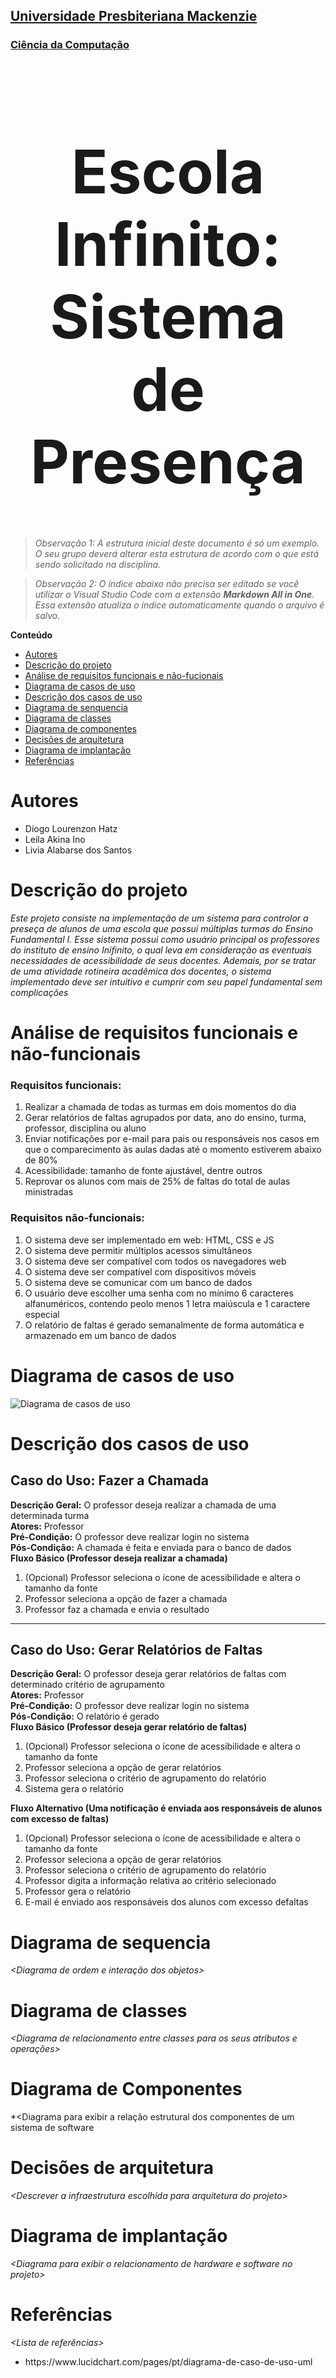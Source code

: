 <h2><a href= "https://www.mackenzie.br">Universidade Presbiteriana Mackenzie</a></h2>
<h3><a href= "https://www.mackenzie.br/graduacao/sao-paulo-higienopolis/ciencia-da-computacao">Ciência da Computação</a></h3>


<font size="+12"><center>
<h1>Escola Infinito: Sistema de Presença</h1>
</center></font>

>*Observação 1: A estrutura inicial deste documento é só um exemplo. O seu grupo deverá alterar esta estrutura de acordo com o que está sendo solicitado na disciplina.*

>*Observação 2: O índice abaixo não precisa ser editado se você utilizar o Visual Studio Code com a extensão **Markdown All in One**. Essa extensão atualiza o índice automaticamente quando o arquivo é salvo.*

**Conteúdo**

- [Autores](#nome-aluno)
- [Descrição do projeto](#introdução-do-projeto)
- [Análise de requisitos funcionais e não-fucionais](#descrição-dos-requisitos)
- [Diagrama de casos de uso](#diagrama-de-comportamento-atores)
- [Descrição dos casos de uso](#descrição-das-funcões)
- [Diagrama de senquencia](#diagrama-de-ordem-interações)
- [Diagrama de classes](#diagrama-orientado-objetos)
- [Diagrama de componentes](#diagrama-estrutura-componente)
- [Decisões de arquitetura](#decisões-de-arquitetura)
- [Diagrama de implantação](#diagrama-de-hardware-software)
- [Referências](#referências)


# Autores

* Diogo Lourenzon Hatz
* Leila Akina Ino
* Livia Alabarse dos Santos

# Descrição do projeto

*Este projeto consiste na implementação de um sistema para controlor a preseça de alunos de uma escola que possui múltiplas turmas do Ensino Fundamental I. Esse sistema possui como usuário principal os professores do instituto de ensino Inifinito, o qual leva em consideração as eventuais necessidades de acessibilidade de seus docentes. Ademais, por se tratar de uma atividade rotineira acadêmica dos docentes, o sistema implementado deve ser intuitivo e cumprir com seu papel fundamental sem complicações*

# Análise de requisitos funcionais e não-funcionais

<h3>Requisitos funcionais:</h3>

<ol>
<li>Realizar a chamada de todas as turmas em dois momentos do dia</li>
<li>Gerar relatórios de faltas agrupados por data, ano do ensino, turma, professor, disciplina ou aluno</li>
<li>Enviar notificações por e-mail para pais ou responsáveis nos casos em que o comparecimento às aulas dadas até o momento estiverem abaixo de 80%</li>
<li>Acessibilidade: tamanho de fonte ajustável, dentre outros</li>
<li>Reprovar os alunos com mais de 25% de faltas do total de aulas ministradas</li>
</ol>

<h3>Requisitos não-funcionais:</h3>

<ol>
<li>O sistema deve ser implementado em web: HTML, CSS e JS</li>
<li>O sistema deve permitir múltiplos acessos simultâneos</li>
<li>O sistema deve ser compatível com todos os navegadores web</li>
<li>O sistema deve ser compatível com dispositivos móveis</li>
<li>O sistema deve se comunicar com um banco de dados</li>
<li>O usuário deve escolher uma senha com no mínimo 6 caracteres alfanuméricos, contendo peolo menos 1 letra maiúscula e 1 caractere especial</li>
<li>O relatório de faltas é gerado semanalmente de forma automática e armazenado em um banco de dados</li>
</ol>

# Diagrama de casos de uso

<img src="https://github.com/lihviaa/UML-Classroom-FCI/blob/Branch-Diogo/src/Diagrama%20de%20casos%20de%20uso.png" alt="Diagrama de casos de uso">

# Descrição dos casos de uso
<h2>Caso do Uso: Fazer a Chamada</h2>
<b>Descrição Geral:</b> O professor deseja realizar a chamada de uma determinada turma<br>
<b>Atores:</b> Professor<br>
<b>Pré-Condição:</b> O professor deve realizar login no sistema<br>
<b>Pós-Condição:</b> A chamada é feita e enviada para o banco de dados<br>
<b>Fluxo Básico (Professor deseja realizar a chamada)</b>
<ol>
  <li>(Opcional) Professor seleciona o ícone de acessibilidade e altera o tamanho da fonte</li>
  <li>Professor seleciona a opção de fazer a chamada</li>
  <li>Professor faz a chamada e envia o resultado</li>
</ol>

<hr>

<h2>Caso do Uso: Gerar Relatórios de Faltas</h2>
<b>Descrição Geral:</b> O professor deseja gerar relatórios de faltas com determinado critério de agrupamento<br>
<b>Atores:</b> Professor<br>
<b>Pré-Condição:</b> O professor deve realizar login no sistema<br>
<b>Pós-Condição:</b> O relatório é gerado<br>
<b>Fluxo Básico (Professor deseja gerar relatório de faltas)</b>
<ol>
  <li>(Opcional) Professor seleciona o ícone de acessibilidade e altera o tamanho da fonte</li>
  <li>Professor seleciona a opção de gerar relatórios</li>
  <li>Professor seleciona o critério de agrupamento do relatório</li>
  <li>Sistema gera o relatório</li>
</ol>

<b>Fluxo Alternativo (Uma notificação é enviada aos responsáveis de alunos com excesso de faltas)</b>
<ol>
  <li>(Opcional) Professor seleciona o ícone de acessibilidade e altera o tamanho da fonte</li>
  <li>Professor seleciona a opção de gerar relatórios</li>
  <li>Professor seleciona o critério de agrupamento do relatório</li>
  <li>Professor digita a informação relativa ao critério selecionado</li>
  <li>Professor gera o relatório</li>
  <li>E-mail é enviado aos responsáveis dos alunos com excesso defaltas</li>
</ol>

# Diagrama de sequencia

*&lt;Diagrama de ordem e interação dos objetos&gt;*

# Diagrama de classes

*&lt;Diagrama de relacionamento entre classes para os seus atributos e operações&gt;*

# Diagrama de Componentes

*&lt;Diagrama para exibir a relação estrutural dos componentes de um sistema de software

# Decisões de arquitetura

*&lt;Descrever a infraestrutura escolhida para arquitetura do projeto&gt;*

# Diagrama de implantação

*&lt;Diagrama para exibir o relacionamento de hardware e software no projeto&gt;*

# Referências

*&lt;Lista de referências&gt;*
<ul>
  <li>https://www.lucidchart.com/pages/pt/diagrama-de-caso-de-uso-uml</li>
</ul>
